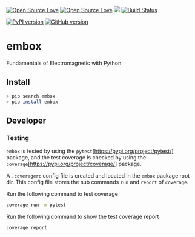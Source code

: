 [![Open Source Love](https://badges.frapsoft.com/os/v1/open-source.svg?v=102)](https://github.com/ellerbrock/open-source-badge/)
[![Open Source Love](https://badges.frapsoft.com/os/gpl/gpl.svg?v=102)](https://github.com/ellerbrock/open-source-badge/)
[![](https://tokei.rs/b1/github/XAMPPRocky/tokei)](https://github.com/WilliamCodeBox/embox)
[![Build Status](https://travis-ci.org/WilliamCodeBox/embox.svg?branch=main)](https://travis-ci.org/WilliamCodeBox/embox)

[![PyPI version](https://badge.fury.io/py/embox.svg)](https://badge.fury.io/py/embox)
[![GitHub version](https://badge.fury.io/gh/WilliamCodeBox%2Fembox.svg)](https://badge.fury.io/gh/WilliamCodeBox%2Fembox)

# embox

Fundamentals of Electromagnetic with Python

## Install

```bash
> pip search embox
> pip install embox
```

## Developer

### Testing

`embox` is tested by using the `pytest`[https://pypi.org/project/pytest/] package, and the test coverage is checked by using the `coverage`[https://pypi.org/project/coverage/] package.

A `.coveragerc` config file is created and located in the `embox` package root dir. This config file stores the sub commands `run` and `report` of `coverage`.

Run the following command to test coverage

```bash
coverage run -m pytest
```

Run the following command to show the test coverage report

```bash
coverage report
```
